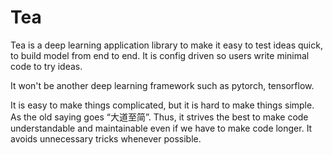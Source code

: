 # Tea

Tea is a deep learning application library to make it easy to test ideas quick, to build model from end to end.
It is config driven so users write minimal code to try ideas.

It won't be another deep learning framework such as pytorch, tensorflow. 

It is easy to make things complicated, but it is hard to make things simple. As the old saying goes “大道至简”.
Thus, it strives the best to make code understandable and maintainable even if we have to make code longer.
It avoids unnecessary tricks whenever possible.